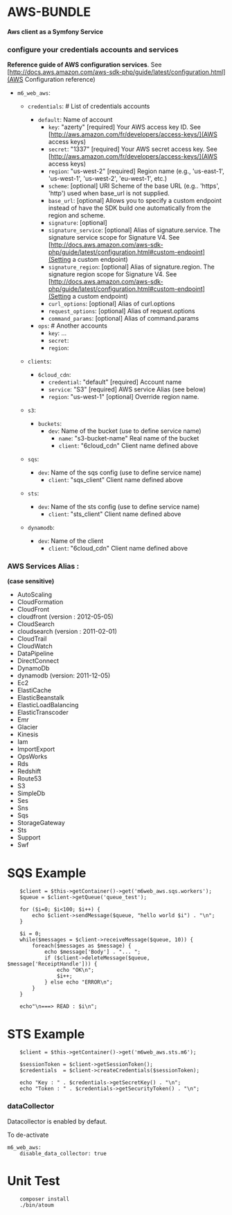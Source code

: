 # AWS-BUNDLE

#### Aws client as a Symfony Service



### configure your credentials accounts and services

**Reference guide of AWS configuration services**. 
 See [http://docs.aws.amazon.com/aws-sdk-php/guide/latest/configuration.html](AWS Configuration reference)

- `m6_web_aws`:
    - `credentials`: # List of credentials accounts
        - `default`: Name of account
            - `key`: "azerty" [required] Your AWS access key ID. See [http://aws.amazon.com/fr/developers/access-keys/](AWS access keys)
            - `secret`: "1337" [required] Your AWS secret access key. See [http://aws.amazon.com/fr/developers/access-keys/](AWS access keys)
            - `region`: "us-west-2" [required] Region name (e.g., 'us-east-1', 'us-west-1', 'us-west-2', 'eu-west-1', etc.)
            - `scheme`: [optional] URI Scheme of the base URL (e.g.. 'https', 'http') used when base_url is not supplied.
            - `base_url`: [optional] Allows you to specify a custom endpoint instead of have the SDK build one automatically from the region and scheme.
            - `signature`: [optional] 
            - `signature_service`: [optional] Alias of signature.service. The signature service scope for Signature V4. See [http://docs.aws.amazon.com/aws-sdk-php/guide/latest/configuration.html#custom-endpoint](Setting a custom endpoint)
            - `signature_region`: [optional] Alias of signature.region. The signature region scope for Signature V4. See [http://docs.aws.amazon.com/aws-sdk-php/guide/latest/configuration.html#custom-endpoint](Setting a custom endpoint)
            - `curl_options`: [optional] Alias of curl.options
            - `request_options`: [optional] Alias of request.options
            - `command_params`: [optional] Alias of command.params
        - `ops`: # Another accounts
            - `key`: ...
            - `secret`:
            - `region`:

    - `clients`:
        - `6cloud_cdn`:
            - `credential`: "default" [required] Account name
            - `service`: "S3" [required] AWS service Alias (see below)
            - `region`: "us-west-1" [optional] Override region name.

    - `s3`:
        - `buckets`:
            - `dev`: Name of the bucket (use to define service name)
                - `name`: "s3-bucket-name" Real name of the bucket
                - `client`: "6cloud_cdn" Client name defined above
    - `sqs`:
        - `dev`: Name of the sqs config (use to define service name)
            - `client`: "sqs_client" Client name defined above

    - `sts`:
        - `dev`: Name of the sts config (use to define service name)
            - `client`: "sts_client" Client name defined above

    - `dynamodb`:
        - `dev`: Name of the client
            - `client`: "6cloud_cdn" Client name defined above


### AWS Services Alias :

**(case sensitive)**

 - AutoScaling
 - CloudFormation
 - CloudFront
 - cloudfront (version : 2012-05-05)
 - CloudSearch
 - cloudsearch (version : 2011-02-01)
 - CloudTrail
 - CloudWatch
 - DataPipeline
 - DirectConnect
 - DynamoDb
 - dynamodb (version: 2011-12-05)
 - Ec2
 - ElastiCache
 - ElasticBeanstalk
 - ElasticLoadBalancing
 - ElasticTranscoder
 - Emr
 - Glacier
 - Kinesis
 - Iam
 - ImportExport
 - OpsWorks
 - Rds
 - Redshift
 - Route53
 - S3
 - SimpleDb
 - Ses
 - Sns
 - Sqs
 - StorageGateway
 - Sts
 - Support
 - Swf

# SQS Example

```
    $client = $this->getContainer()->get('m6web_aws.sqs.workers');
    $queue = $client->getQueue('queue_test');

    for ($i=0; $i<100; $i++) {
        echo $client->sendMessage($queue, "hello world $i") . "\n";
    }

    $i = 0;
    while($messages = $client->receiveMessage($queue, 10)) {
        foreach($messages as $message) {
            echo $message['Body'] . "... ";
            if ($client->deleteMessage($queue, $message['ReceiptHandle'])) {
                echo "OK\n";
                $i++;
            } else echo "ERROR\n";
        }
    }

    echo"\n===> READ : $i\n";
```

# STS Example

```
    $client = $this->getContainer()->get('m6web_aws.sts.m6');

    $sessionToken = $client->getSessionToken();
    $credentials  = $client->createCredentials($sessionToken);

    echo "Key : " . $credentials->getSecretKey() . "\n";
    echo "Token : " . $credentials->getSecurityToken() . "\n";
```

### dataCollector

Datacollector is enabled by defaut.

To de-activate

```
m6_web_aws:
    disable_data_collector: true
```

# Unit Test

```
    composer install
    ./bin/atoum
```